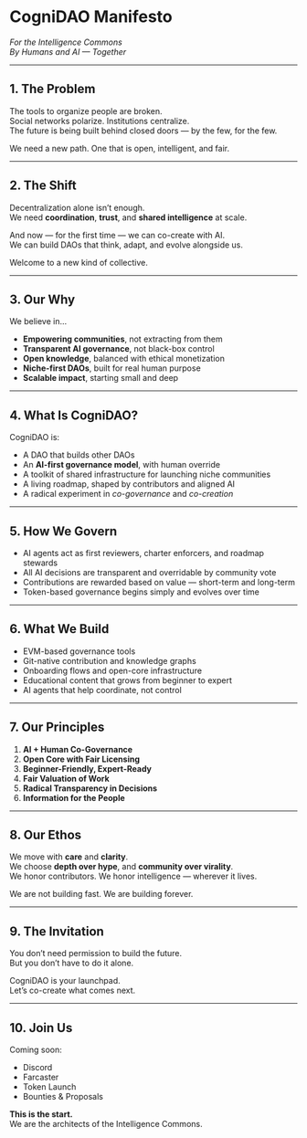 # CogniDAO Manifesto  
*For the Intelligence Commons*  
*By Humans and AI — Together*

---

## 1. The Problem

The tools to organize people are broken.  
Social networks polarize. Institutions centralize.  
The future is being built behind closed doors — by the few, for the few.

We need a new path. One that is open, intelligent, and fair.

---

## 2. The Shift

Decentralization alone isn’t enough.  
We need **coordination**, **trust**, and **shared intelligence** at scale.  

And now — for the first time — we can co-create with AI.  
We can build DAOs that think, adapt, and evolve alongside us.

Welcome to a new kind of collective.

---

## 3. Our Why

We believe in…

- **Empowering communities**, not extracting from them  
- **Transparent AI governance**, not black-box control  
- **Open knowledge**, balanced with ethical monetization  
- **Niche-first DAOs**, built for real human purpose  
- **Scalable impact**, starting small and deep

---

## 4. What Is CogniDAO?

CogniDAO is:

- A DAO that builds other DAOs  
- An **AI-first governance model**, with human override  
- A toolkit of shared infrastructure for launching niche communities  
- A living roadmap, shaped by contributors and aligned AI  
- A radical experiment in *co-governance* and *co-creation*

---

## 5. How We Govern

- AI agents act as first reviewers, charter enforcers, and roadmap stewards  
- All AI decisions are transparent and overridable by community vote  
- Contributions are rewarded based on value — short-term and long-term  
- Token-based governance begins simply and evolves over time

---

## 6. What We Build

- EVM-based governance tools  
- Git-native contribution and knowledge graphs  
- Onboarding flows and open-core infrastructure  
- Educational content that grows from beginner to expert  
- AI agents that help coordinate, not control

---

## 7. Our Principles

1. **AI + Human Co-Governance**  
2. **Open Core with Fair Licensing**  
3. **Beginner-Friendly, Expert-Ready**  
4. **Fair Valuation of Work**  
5. **Radical Transparency in Decisions**  
6. **Information for the People**

---

## 8. Our Ethos

We move with **care** and **clarity**.  
We choose **depth over hype**, and **community over virality**.  
We honor contributors. We honor intelligence — wherever it lives.  

We are not building fast. We are building forever.

---

## 9. The Invitation

You don’t need permission to build the future.  
But you don’t have to do it alone.  

CogniDAO is your launchpad.  
Let’s co-create what comes next.

---

## 10. Join Us

Coming soon:

- Discord  
- Farcaster  
- Token Launch  
- Bounties & Proposals  

**This is the start.**  
We are the architects of the Intelligence Commons.

